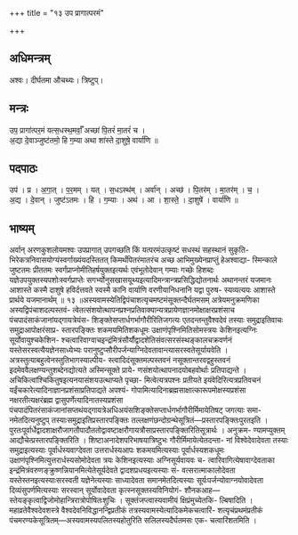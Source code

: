 +++
title = "१३ उप प्रागात्परमं"

+++
## अधिमन्त्रम्
अश्वः। दीर्घतमा औचथ्यः। त्रिष्टुप्।

## मन्त्रः
उप॒ प्रागा॑त्पर॒मं यत्स॒धस्थ॒मर्वाँ॒ अच्छा॑ पि॒तरं॑ मा॒तरं॑ च ।  
अ॒द्या दे॒वाञ्जुष्ट॑तमो॒ हि ग॒म्या अथा शा॑स्ते दा॒शुषे॒ वार्या॑णि ॥

## पदपाठः
उप॑ । प्र । अ॒गा॒त् । प॒र॒मम् । यत् । स॒धऽस्थ॑म् । अर्वा॑न् । अच्छ॑ । पि॒तर॑म् । मा॒तर॑म् । च॒ ।  
अ॒द्य । दे॒वान् । जुष्ट॑ऽतमः । हि । ग॒म्याः । अथ॑ । आ । शा॒स्ते॒ । दा॒शुषे॑ । वार्या॑णि ॥

## भाष्यम्
अर्वान् अरणकुशलोयमश्वः उपप्रागात् उपगच्छति किं यत्परमंउत्कृष्टं सधस्थं सहस्थानं सुकृति- भिरेकत्रनिवासयोग्यंस्वर्गाख्यंयदस्तितत् किमर्थंपितरंमातरंच अच्छ आभिमुख्येनप्राप्तुं हेअश्वाद्या- स्मिन्काले जुष्टतमः प्रीततमः स्वर्गंप्राप्नोमीतिहर्षयुक्तइत्यर्थः एवंभूतोदेवान् गम्याः गच्छेः हिशब्दः यज्ञेउपयुक्तस्यपशोःस्वर्गप्राप्तेः सगर्भ्योनुसखासयूथ्यइत्यादिमन्त्रान्त्रप्रसिद्धिद्योतनार्थः अथानन्तरं यजमानः आशास्ते कस्मै दाशुषे हविर्दत्तवते स्वस्मै कानि वार्याणि वरणीयानिधनानि यद्वा पुरुष- स्यव्यत्ययः आशास्ते प्रार्थये यजमानार्थम् ॥ १३ ॥अस्यवामस्येतिद्विपंचाशत्यृचमष्टमंसूक्तन्दैर्घतमसम् अत्रेयमनुक्रमणिका अस्यद्विपंचाशदल्पस्तवं- त्वेतत्संशयोत्थापनप्रश्नप्रतिवाक्यान्यत्रप्रायेणज्ञानमोक्षाक्षरप्रशंसाच पंचपादंसाकंजानांयद्गायत्रेयंस- शिङ्क्तेसप्तार्धगर्भागौरीरितिजगत्यः एतदन्तन्तुवैश्वदेवं तस्याः समुद्राइतिवाचः समुद्राआपोक्षरंसाप्र- स्तारपङ्क्तिः शकमयमितिशकधूमः उक्षाणंपृश्निमितिसोमस्त्रयः केशिनइत्यग्निः सूर्योवायुश्चकेशिन- श्चत्वारिवाग्वाचइन्द्रंमित्रंसौर्यौद्वादशेतिसंवत्सरसंस्थङ्कालचक्रवर्णनं यस्तेसरस्वत्यैयज्ञेनसाध्येभ्यः परानुष्टुप्सौरीपर्जन्याग्निदेवतावान्त्यासरस्वतेसूर्यायवेति । अत्रस्तुत्याबहुत्वेनस्तुतिभागस्याल्पीय- स्त्वादिदंसूक्तमल्पस्तवनं नसूक्तान्तरवद्वहुस्तवनं इदमेववैलक्षण्यन्तुशब्देनद्योत्यते अस्मिन्सूक्ते प्राये- णसंशयोत्थापनादयोबहवोर्थाः प्रतिपाद्यन्ते । अचिकित्वांश्चिकितुषइत्यनयासंशयउत्थाप्यते पृच्छा- मित्वेत्यत्रपश्नः प्रतीयते इयंवेदिरित्यत्रप्रतिवचनं यईंचकारेत्यादिनाज्ञानप्रशंसाप्रतिपाद्यते अपश्यं- गोपामित्यादिनाब्रह्मसाक्षात्कारूपमोक्षस्यप्रशंसा नक्षरतीत्यक्षरंब्रह्म द्वासुपर्णेत्यादिनातस्यप्रशंसा पंचपादंपितरंसाकंजानांसप्तथंयद्गायत्रेअधिअयंसशिङ्क्तेसप्तार्धगर्भागौरीर्मिमायेतिषट् जगत्याः समा- नमेतदित्यनुष्टुप् तस्याःसमुद्राइतिप्रस्तारपङ्क्तिः तल्लक्षणंछन्दोग्रन्थेसूत्रितं—प्रस्तारपङ्क्तिःपुरतइति । पुरतःपूर्वार्धेद्वादशाक्षरौजागतौपादौततोद्वावष्टाक्षरौगायत्रौसाप्रस्तारपङ्क्तिरितिसूत्रार्थः । अनुक्रम- ण्यामप्युक्तम् आद्यौचेत्प्रस्तारपङ्क्तिरिति । शिष्टाअनादेशपरिभाषयात्रिष्टुभः गौरीर्मिमायेत्येतदन्ता- नां विश्वेदेवादेवता तस्याः समुद्राइत्यस्याः पूर्वार्धस्यवाग्देवता उत्तरार्धस्यआपः शकमयमित्यस्याः पूर्वार्धस्यशकधूमः उक्षाणंपृश्निमित्युत्तरार्धस्यसोमोदेवता त्रयः केशिनइत्यस्याः अग्निसूर्यवायवः च- त्वारिवागित्येषावाग्देवताका इन्द्रंमित्रंवरुणङ्क्रुष्णन्नियानमित्येतेसूर्यदेवते द्वादशप्रधयइत्यस्याः सं- वत्सरात्माकालोदेवता यस्तेस्तनइत्यस्याःसरस्वती यज्ञेनेत्यस्याः साध्यादेवता समानमेतदित्यस्याः सूर्यःपर्जन्योवाग्नयोवादेवता दिव्यंसुपर्णमित्यस्याः सरस्वान् सूर्योवादेवता कृत्स्नसूक्तस्यविनियोगं- शौनकआह—स्तेयङ्कृत्वाद्विजोमोहान्त्रिरात्रोपोषितःशुचिः । सूक्तंजप्त्वास्यवामीयं क्षिप्रंमुच्येतकि- ल्बिषादिति । महाव्रतेवैश्वदेवशस्त्रे वैश्वदेवनिविद्धानन्द्विप्रतीकं तत्रस्यवामस्येत्यादिकमेकचत्वारिं- शत्यृचंप्रथमंप्रतीकं पंचमरण्यकेसूत्रितम्—अस्यवामस्यपलितस्यहोतुरिति सलिलस्यदैर्घतमसः एक- चत्वारिंशतमिति ।